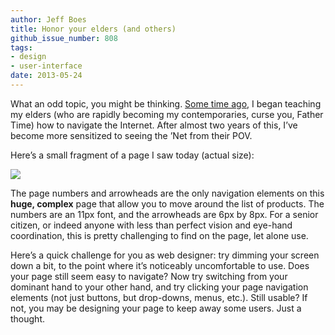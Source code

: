 ```yaml
---
author: Jeff Boes
title: Honor your elders (and others)
github_issue_number: 808
tags:
- design
- user-interface
date: 2013-05-24
---
```




What an odd topic, you might be thinking. [Some time ago,](/blog/2011/06/seniornet/) I began teaching my elders (who are rapidly becoming my contemporaries, curse you, Father Time) how to navigate the Internet. After almost two years of this, I’ve become more sensitized to seeing the ’Net from their POV.

Here’s a small fragment of a page I saw today (actual size):

<a href="/blog/2013/05/honor-your-elders-and-others/image-0-big.png" imageanchor="1"><img border="0" src="/blog/2013/05/honor-your-elders-and-others/image-0.png"/></a>

The page numbers and arrowheads are the only navigation elements on this **huge, complex** page that allow you to move around the list of products. The numbers are an 11px font, and the arrowheads are 6px by 8px. For a senior citizen, or indeed anyone with less than perfect vision and eye-hand coordination, this is pretty challenging to find on the page, let alone use.

Here’s a quick challenge for you as web designer: try dimming your screen down a bit, to the point where it’s noticeably uncomfortable to use. Does your page still seem easy to navigate? Now try switching from your dominant hand to your other hand, and try clicking your page navigation elements (not just buttons, but drop-downs, menus, etc.). Still usable? If not, you may be designing your page to keep away some users. Just a thought.


